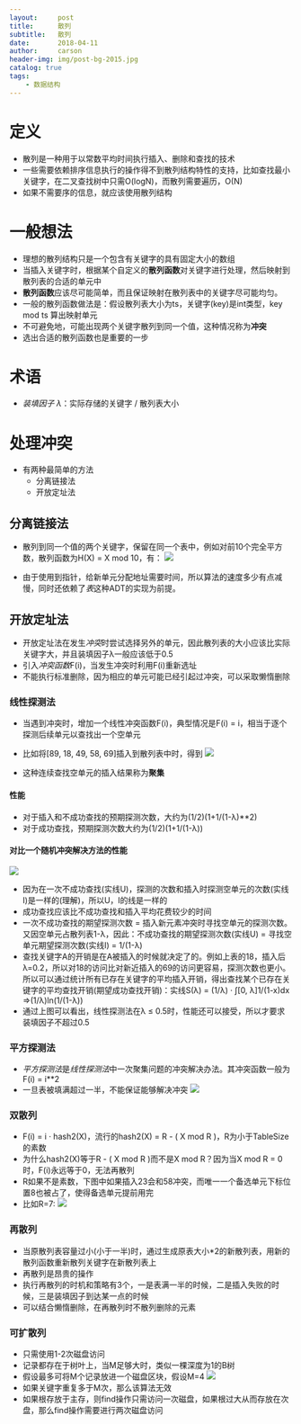 ```yaml
---
layout:     post
title:      散列
subtitle:   散列
date:       2018-04-11
author:     carson
header-img: img/post-bg-2015.jpg
catalog: true
tags:
    - 数据结构
---
```


# 定义
* 散列是一种用于以常数平均时间执行插入、删除和查找的技术
* 一些需要依赖排序信息执行的操作得不到散列结构特性的支持，比如查找最小关键字，在二叉查找树中只需O(logN)，而散列需要遍历，O(N)
* 如果不需要序的信息，就应该使用散列结构

# 一般想法
* 理想的散列结构只是一个包含有关键字的具有固定大小的数组
* 当插入关键字时，根据某个自定义的**散列函数**对关键字进行处理，然后映射到散列表的合适的单元中
* **散列函数**应该尽可能简单，而且保证映射在散列表中的关键字尽可能均匀。
* 一般的散列函数做法是：假设散列表大小为ts，关键字(key)是int类型，key mod ts 算出映射单元
* 不可避免地，可能出现两个关键字散列到同一个值，这种情况称为**冲突**
* 选出合适的散列函数也是重要的一步

# 术语
* *装填因子 λ*：实际存储的关键字 / 散列表大小

# 处理冲突
* 有两种最简单的方法
    * 分离链接法
    * 开放定址法

## 分离链接法
* 散列到同一个值的两个关键字，保留在同一个表中，例如对前10个完全平方数，散列函数为H(X) = X mod 10，有：
![](https://github.com/qweasdzxcpkh/images/blob/master/DataStructureAndAlgorithm/hashsep0.png?raw=true)

* 由于使用到指针，给新单元分配地址需要时间，所以算法的速度多少有点减慢，同时还依赖了*表*这种ADT的实现为前提。

## 开放定址法
* 开放定址法在发生*冲突*时尝试选择另外的单元，因此散列表的大小应该比实际关键字大，并且装填因子λ一般应该低于0.5
* 引入*冲突函数*F(i)，当发生冲突时利用F(i)重新选址
* 不能执行标准删除，因为相应的单元可能已经引起过冲突，可以采取懒惰删除
### 线性探测法
* 当遇到冲突时，增加一个线性冲突函数F(i)，典型情况是F(i) = i，相当于逐个探测后续单元以查找出一个空单元
* 比如将[89, 18, 49, 58, 69]插入到散列表中时，得到
![](https://github.com/qweasdzxcpkh/images/blob/master/DataStructureAndAlgorithm/hashlinear0.png?raw=true)

* 这种连续查找空单元的插入结果称为**聚集**
#### 性能
* 对于插入和不成功查找的预期探测次数，大约为(1/2)(1+1/(1-λ)**2)
* 对于成功查找，预期探测次数大约为(1/2)(1+1/(1-λ))
#### 对比一个随机冲突解决方法的性能
![](https://github.com/qweasdzxcpkh/images/blob/master/DataStructureAndAlgorithm/hashlinear1.png?raw=true)

* 因为在一次不成功查找(实线U)，探测的次数和插入时探测空单元的次数(实线I)是一样的(理解)，所以U，I的线是一样的
* 成功查找应该比不成功查找和插入平均花费较少的时间
* 一次不成功查找的期望探测次数 = 插入新元素冲突时寻找空单元的探测次数。又因空单元占散列表1-λ，因此：不成功查找的期望探测次数(实线U) = 寻找空单元期望探测次数(实线I) = 1/(1-λ)
* 查找关键字A的开销是在A被插入的时候就决定了的。例如上表的18，插入后λ=0.2，所以对18的访问比对新近插入的69的访问更容易，探测次数也更小。所以可以通过统计所有已存在关键字的平均插入开销，得出查找某个已存在关键字的平均查找开销(期望成功查找开销)：实线S(λ) = (1/λ) · ∫[0, λ]1/(1-x)dx =>(1/λ)ln(1/(1-λ))
* 通过上图可以看出，线性探测法在λ ≤ 0.5时，性能还可以接受，所以才要求装填因子不超过0.5

### 平方探测法
* *平方探测法*是*线性探测法*中一次聚集问题的冲突解决办法。其冲突函数一般为F(i) = i**2
* 一旦表被填满超过一半，不能保证能够解决冲突
![](https://github.com/qweasdzxcpkh/images/blob/master/DataStructureAndAlgorithm/hashquad0.png?raw=true)

### 双散列
* F(i) = i · hash2(X)，流行的hash2(X) = R - ( X mod R )，R为小于TableSize的素数
* 为什么hash2(X)等于R - ( X mod R )而不是X mod R？因为当X mod R = 0时，F(i)永远等于0，无法再散列
* R如果不是素数，下图中如果插入23会和58冲突，而唯一一个备选单元下标位置8也被占了，使得备选单元提前用完
* 比如R=7:
![](https://github.com/qweasdzxcpkh/images/blob/master/DataStructureAndAlgorithm/hashdouble0.png?raw=true)

### 再散列
* 当原散列表容量过小(小于一半)时，通过生成原表大小*2的新散列表，用新的散列函数重新散列关键字在新散列表上
* 再散列是昂贵的操作
* 执行再散列的时机和策略有3个，一是表满一半的时候，二是插入失败的时候，三是装填因子到达某一点的时候
* 可以结合懒惰删除，在再散列时不散列删除的元素

### 可扩散列
* 只需使用1-2次磁盘访问
* 记录都存在于树叶上，当M足够大时，类似一棵深度为1的B树
* 假设最多可将M个记录放进一个磁盘区块，假设M=4
![](https://github.com/qweasdzxcpkh/images/blob/master/DataStructureAndAlgorithm/hashspread0.png?raw=true)
* 如果关键字重复多于M次，那么该算法无效
* 如果根存放于主存，则find操作只需访问一次磁盘，如果根过大从而存放在次盘，那么find操作需要进行两次磁盘访问

